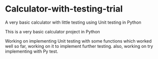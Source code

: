 # Calculator-with-testing-trial
A very basic calculator with little testing using Unit testing in Python


This is a very basic calculator project in Python

Working on implementing Unit testing with some functions
which worked well so far,
working on it to implement further testing.
also, working on try implementing with Py test.
